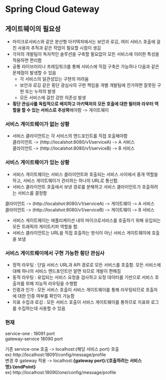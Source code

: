 # Spring Cloud Gateway
## 게이트웨이의 필요성
- 마이크로서비스와 같은 분산형 아키텍처에서는 보안과 로깅, 여러 서비스 호출에 걸친 사용자 추적과 같은 작업이 필요할 시점이 생김
- 각자의 개발팀이 독자적인 솔루션을 구축할 필요없이 모든 서비스에 이러한 특성을 적용하면 편리함
- 공통 라이브러리나 프레임워크를 통해 서비스에 직접 구축은 가능하나 다음과 같은 문제점이 발생할 수 있음
  - 각 서비스의 일관성있는 구현의 어려움
  - 보안과 로깅 같은 횡단 광심사의 구현 책임을 개별 개발팀에 전가하면 잘못된 구현 또는 누락의 발생
  - 모든 서비스에 걸친 강한 의존성 발생
- **횡단 관심사를 독립적으로 배치하고 아키텍처의 모든 호출에 대한 필터와 라우터 역할을 할 수 있는 서비스로 추상화**해야함 -> 게이트웨이

### 서비스 게이트웨이가 없는 상황
- 서비스 클라이언트는 각 서비스의 엔드포인트를 직접 호출해야함 <br>
클라이언트 -> (http://localshot:8080/v1/serviceA) -> A 서비스<br>
클라이언트 -> (http://localshot:8080/v1/serviceB) -> B 서비스<br>

### 서비스 게이트웨이가 있는 상황
- 서비스 게이트웨이는 서비스 클라이언트와 호출되는 서비스 사이에서 중개 역할을 하고, 서비스 게이트웨이가 관리하는 하나의 URL로 통신함.
- 서비스 클라이언트 호출에서 보낸 경로를 분해하고 서비스 클라이언트가 호출하려는 서비스를 결정함

클라이언트 -> (http://localshot:8080/v1/serviceA) -> 게이트웨이 -> A 서비스 <br>
클라이언트 -> (http://localshot:8080/v1/serviceB) -> 게이트웨이 -> B 서비스 <br>

- 서비스 게이트웨이는 애플리케이션 내의 마이크로서비스를 호출하기 위해 유입되는 모든 트래픽의 게이트키퍼 역할을 함.
- 서비스 클라이언트는 URL을 직접 호출하는 방식이 아닌 서비스 게이트웨이에 호출을 보냄

### 서비스 게이트웨이에서 구현 가능한 횡단 관심사
- 정적 라우팅 : 단일 서비스 URL과 API 경로로 모든 서비스를 호출함. 모든 서비스에 대해 하나의 서비스 엔드포인트만 알면 되므로 개발이 편해짐
- 동적 라우팅 : 유입되는 서비스 요청을 검사하고 요청 데이터를 기반으로 서비스 호출자를 위해 지능적 라우팅을 수행함
- 인증과 인가 : 모든 서비스 호출이 서비스 게이트웨이를 통해 라우팅되므로 호출자에 대한 인증 여부를 확인이 가능함
- 지표 수집과 로깅 : 모든 서비스 호출이 서비스 게이트웨이를 통하므로 지표와 로그를 수집하는데 사용할 수 있음

### 현재
service-one : 18091 port <br>
gateway-service 18090 port <br>

기존 service-one 호출 -> localhost:{해당 서비스 port} 호출 <br>
ex) http://localhost:18091/config/message/profile <br>
변경 후 gateway 적용 -> localhost:**{gateway port}**/**{호출하려는 서비스명}**/**{endPoint}** <br>
ex) http://localhost:18090/one/config/message/profile <br>